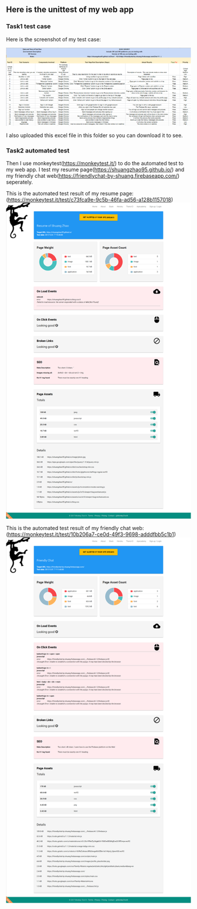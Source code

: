 ## Here is the unittest of my web app
### Task1 test case
Here is the screenshot of my test case:

![image](https://github.com/ShuangZhao95/ec601-hw2-webapp/blob/master/Unittest/Unittest%20result%20in%20excel.png)

I also uploaded this excel file in this folder so you can download it to see.

### Task2 automated test
Then I use monkeytest(https://monkeytest.it/) to do the automated test to my web app.
I test my resume page(https://shuangzhao95.github.io/) and my friendly chat web(https://friendlychat-by-shuang.firebaseapp.com/) seperately.

This is the automated test result of my resume page:(https://monkeytest.it/test/c73fca9e-9c5b-46fa-ad56-a128b1157018)
![image](https://github.com/ShuangZhao95/ec601-hw2-webapp/blob/master/Unittest/Monkeytest-resume.png)

This is the automated test result of my friendly chat web:(https://monkeytest.it/test/10b206a7-ce0d-49f3-9698-adddfbb5c1b1)
![image](https://github.com/ShuangZhao95/ec601-hw2-webapp/blob/master/Unittest/Monkeytest-friendly%20chat.png)
